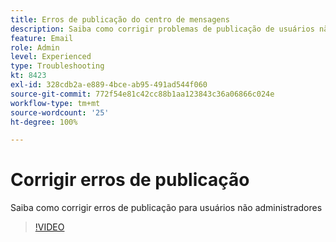 ```yaml
---
title: Erros de publicação do centro de mensagens
description: Saiba como corrigir problemas de publicação de usuários não administradores
feature: Email
role: Admin
level: Experienced
type: Troubleshooting
kt: 8423
exl-id: 328cdb2a-e889-4bce-ab95-491ad544f060
source-git-commit: 772f54e81c42cc88b1aa123843c36a06866c024e
workflow-type: tm+mt
source-wordcount: '25'
ht-degree: 100%

---
```


# Corrigir erros de publicação

Saiba como corrigir erros de publicação para usuários não administradores

>[!VIDEO](https://video.tv.adobe.com/v/335979?quality=12)
